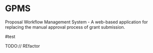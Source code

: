 # GPMS
Proposal Workflow Management System - A web-based application for replacing the manual approval process of grant submission.

#test

TODO://
REfactor